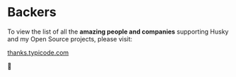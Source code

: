 # Backers

To view the list of all the __amazing people and companies__ supporting Husky and my Open Source projects, please visit:

[thanks.typicode.com](http://thanks.typicode.com)

🌵
